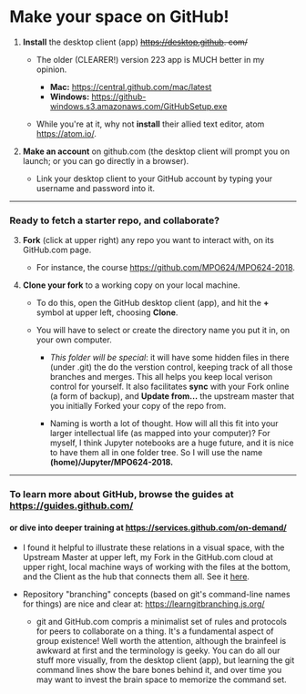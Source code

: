 # Make your space on GitHub!

1. **Install** the desktop client (app) ~~https://desktop.github. com/~~  
   - The older (CLEARER!) version 223 app is MUCH better in my opinion. 
      - **Mac:** https://central.github.com/mac/latest
      - **Windows:** https://github-windows.s3.amazonaws.com/GitHubSetup.exe
      
   - While you're at it, why not **install** their allied text editor, atom https://atom.io/.  
   
2. **Make an account** on github.com (the desktop client will prompt you on launch; or you can go directly in a browser). 
   - Link your desktop client to your GitHub account by typing your username and password into it. 
   
-----------------
### Ready to fetch a starter repo, and collaborate? 

3. **Fork** (click at upper right) any repo you want to interact with, on its GitHub.com page. 
   - For instance, the course https://github.com/MPO624/MPO624-2018. 

4. **Clone your fork** to a working copy on your local machine. 
   - To do this, open the GitHub desktop client (app), and hit the **+** symbol at upper left, choosing **Clone**. 
   
   - You will have to select or create the directory name you put it in, on your own computer. 
   
      - *This folder will be special*: it will have some hidden files in there (under .git) the do the verstion control, keeping track of all those branches and merges. This all helps you keep local verison control for yourself. It also facilitates **sync** with your Fork online (a form of backup), and **Update from...** the upstream master that you initially Forked your copy of the repo from. 

       - Naming is worth a lot of thought. How will all this fit into your larger intellectual life (as mapped into your computer)? For myself, I think Jupyter notebooks are a huge future, and it is nice to have them all in one folder tree. So I will use the name **(home)/Jupyter/MPO624-2018.** 

------------------

### To learn more about GitHub, browse the guides at https://guides.github.com/
#### or dive into deeper training at https://services.github.com/on-demand/

* I found it helpful to illustrate these relations in a visual space, with the Upstream Master at upper left, my Fork in the GitHub.com cloud at upper right, local machine ways of working with the files at the bottom, and the Client as the hub that connects them all. See it [here](https://github.com/MPO624/MPO624-2018/blob/master/classnotes/images/2018-01-23_Cloud_and_local_repos_layout.png). 

* Repository "branching" concepts (based on git's command-line names for things) are nice and clear at: https://learngitbranching.js.org/ 
         
     - git and GitHub.com compris a minimalist set of rules and protocols for peers to collaborate on a thing. It's a fundamental aspect of group existence! Well worth the attention, although the brainfeel is awkward at first and the terminology is geeky. You can do all our stuff more visually, from the desktop client (app), but learning the git command lines show the bare bones behind it, and over time you may want to invest the brain space to memorize the command set. 


